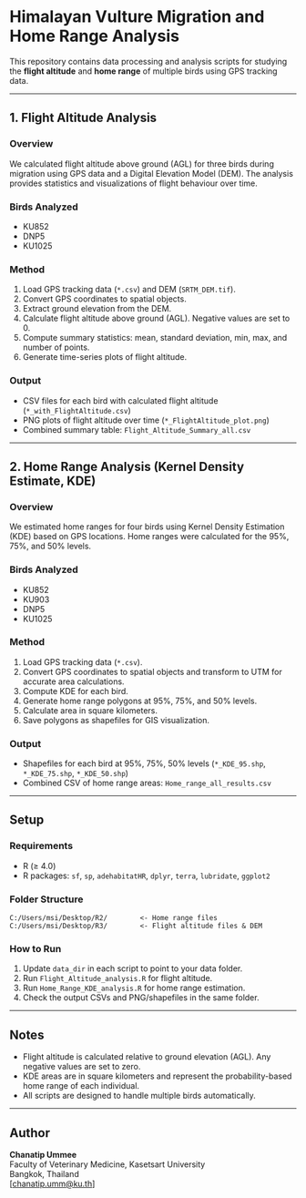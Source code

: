 # Himalayan Vulture Migration and Home Range Analysis

This repository contains data processing and analysis scripts for studying the **flight altitude** and **home range** of multiple birds using GPS tracking data.  

---

## 1. Flight Altitude Analysis

### Overview
We calculated flight altitude above ground (AGL) for three birds during migration using GPS data and a Digital Elevation Model (DEM). The analysis provides statistics and visualizations of flight behaviour over time.

### Birds Analyzed
- KU852
- DNP5
- KU1025

### Method
1. Load GPS tracking data (`*.csv`) and DEM (`SRTM_DEM.tif`).
2. Convert GPS coordinates to spatial objects.
3. Extract ground elevation from the DEM.
4. Calculate flight altitude above ground (AGL). Negative values are set to 0.
5. Compute summary statistics: mean, standard deviation, min, max, and number of points.
6. Generate time-series plots of flight altitude.

### Output
- CSV files for each bird with calculated flight altitude (`*_with_FlightAltitude.csv`)
- PNG plots of flight altitude over time (`*_FlightAltitude_plot.png`)
- Combined summary table: `Flight_Altitude_Summary_all.csv`

---

## 2. Home Range Analysis (Kernel Density Estimate, KDE)

### Overview
We estimated home ranges for four birds using Kernel Density Estimation (KDE) based on GPS locations. Home ranges were calculated for the 95%, 75%, and 50% levels.

### Birds Analyzed
- KU852
- KU903
- DNP5
- KU1025

### Method
1. Load GPS tracking data (`*.csv`).
2. Convert GPS coordinates to spatial objects and transform to UTM for accurate area calculations.
3. Compute KDE for each bird.
4. Generate home range polygons at 95%, 75%, and 50% levels.
5. Calculate area in square kilometers.
6. Save polygons as shapefiles for GIS visualization.

### Output
- Shapefiles for each bird at 95%, 75%, 50% levels (`*_KDE_95.shp`, `*_KDE_75.shp`, `*_KDE_50.shp`)
- Combined CSV of home range areas: `Home_range_all_results.csv`

---

## Setup

### Requirements
- R (≥ 4.0)
- R packages: `sf`, `sp`, `adehabitatHR`, `dplyr`, `terra`, `lubridate`, `ggplot2`

### Folder Structure
```
C:/Users/msi/Desktop/R2/        <- Home range files
C:/Users/msi/Desktop/R3/        <- Flight altitude files & DEM
```

### How to Run
1. Update `data_dir` in each script to point to your data folder.
2. Run `Flight_Altitude_analysis.R` for flight altitude.
3. Run `Home_Range_KDE_analysis.R` for home range estimation.
4. Check the output CSVs and PNG/shapefiles in the same folder.

---

## Notes
- Flight altitude is calculated relative to ground elevation (AGL). Any negative values are set to zero.
- KDE areas are in square kilometers and represent the probability-based home range of each individual.
- All scripts are designed to handle multiple birds automatically.

---

## Author
**Chanatip Ummee**  
Faculty of Veterinary Medicine, Kasetsart University  
Bangkok, Thailand  
[chanatip.umm@ku.th]

